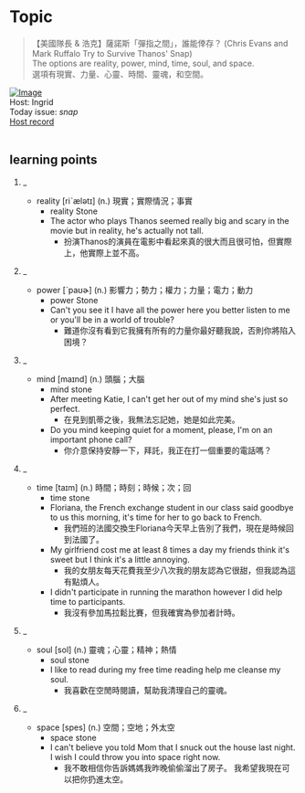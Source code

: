 # Topic

> 【美國隊長 & 浩克】薩諾斯「彈指之間」，誰能倖存？ (Chris Evans and Mark Ruffalo Try to Survive Thanos' Snap) <br>
> The options are reality, power, mind, time, soul, and space. <br>
> 選項有現實、力量、心靈、時間、靈魂，和空間。 <br>

[![Image](https://cdn.voicetube.com/assets/thumbnails/ncCLpviN_PI.jpg)](https://www.youtube.com/embed/ncCLpviN_PI?rel=0&showinfo=0&cc_load_policy=0&controls=1&autoplay=1&iv_load_policy=3&playsinline=1&wmode=transparent&start=25&end=31&enablejsapi=1&origin=https://tw.voicetube.com&widgetid=1)<br>
Host: Ingrid
<br>Today issue: *snap*
<br>
[Host record](https://cdn.voicetube.com/tmp/everyday_records/ingrid.wang_vt_50297/3105.mp3)
<br><br>
## learning points
1. _
	* reality [riˋælətɪ] (n.) 現實；實際情況；事實
		- reality Stone
		- The actor who plays Thanos seemed really big and scary in the movie but in reality, he's actually not tall.
			+ 扮演Thanos的演員在電影中看起來真的很大而且很可怕，但實際上，他實際上並不高。

2. _
	* power [ˋpaʊɚ] (n.) 影響力；勢力；權力；力量；電力；動力
		- power Stone
		- Can't you see it I have all the power here you better listen to me or you'll be in a world of trouble?
			+ 難道你沒有看到它我擁有所有的力量你最好聽我說，否則你將陷入困境？

3. _
	* mind [maɪnd] (n.) 頭腦；大腦
		- mind stone
		- After meeting Katie, I can't get her out of my mind she's just so perfect.
			+ 在見到凱蒂之後，我無法忘記她，她是如此完美。
		- Do you mind keeping quiet for a moment, please, I'm on an important phone call?
			+ 你介意保持安靜一下，拜託，我正在打一個重要的電話嗎？

4. _
	* time [taɪm] (n.) 時間；時刻；時候；次；回
		- time stone
		- Floriana, the French exchange student in our class said goodbye to us this morning, it's time for her to go back to French.
			+ 我們班的法國交換生Floriana今天早上告別了我們，現在是時候回到法國了。
		- My girlfriend cost me at least 8 times a day my friends think it's sweet but I think it's a little annoying.
			+ 我的女朋友每天花費我至少八次我的朋友認為它很甜，但我認為這有點煩人。
		- I didn't participate in running the marathon however I did help time to participants.
			+ 我沒有參加馬拉鬆比賽，但我確實為參加者計時。

5. _
	* soul  [sol] (n.) 靈魂；心靈；精神；熱情
		- soul stone
		- I like to read during my free time reading help me cleanse my soul.
			+ 我喜歡在空閒時閱讀，幫助我清理自己的靈魂。

6. _
	* space  [spes] (n.) 空間；空地；外太空
		- space stone
		- I can't believe you told Mom that I snuck out the house last night. I wish I could throw you into space right now.
			+ 我不敢相信你告訴媽媽我昨晚偷偷溜出了房子。 我希望我現在可以把你扔進太空。
